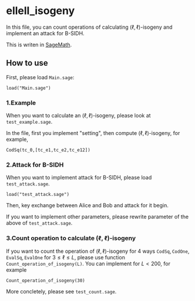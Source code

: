 
# ellell_isogeny

In this file, you can count operations of calculating $(\ell,\ell)$-isogeny and implement an attack for B-SIDH.

This is writen in [SageMath](https://www.sagemath.org).

## How to use

First, please load `Main.sage`: 

```
load("Main.sage")
```


### 1.Example

When you want to calculate  an $(\ell,\ell)$-isogeny, please look at `test_example.sage`.

In the file, first you implement "setting", then compute  $(\ell,\ell)$-isogeny, for example, 

```
CodSq(tc_0,[tc_e1,tc_e2,tc_e12])
```

### 2.Attack for B-SIDH

When you want to implement attack for B-SIDH, please load `test_attack.sage`.

```
load("test_attack.sage")
```

Then, key exchange between Alice and Bob and attack for it begin. 

If you want to implement other parameters, please rewrite parameter of the above of `test_attack.sage`.


### 3.Count operation to calculate $(\ell,\ell)$-isogeny 

If you want to count the operation of $(\ell,\ell)$-isogeny for 4 ways $\mathtt{CodSq}, \mathtt{CodOne}, \mathtt{EvalSq}, \mathtt{EvalOne}$ for $3\le \ell\le L$, 
please use function `Count_operation_of_isogeny(L)`. You can implement for $L < 200$, for example

```
Count_operation_of_isogeny(30)
```
More concletely, please see `test_count.sage`.




